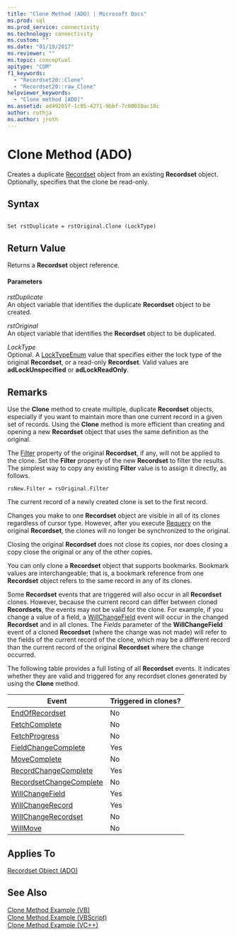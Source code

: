 ```yaml
---
title: "Clone Method (ADO) | Microsoft Docs"
ms.prod: sql
ms.prod_service: connectivity
ms.technology: connectivity
ms.custom: ""
ms.date: "01/19/2017"
ms.reviewer: ""
ms.topic: conceptual
apitype: "COM"
f1_keywords: 
  - "Recordset20::Clone"
  - "Recordset20::raw_Clone"
helpviewer_keywords: 
  - "Clone method [ADO]"
ms.assetid: ad49265f-1c05-4271-9bbf-7c00010ac18c
author: rothja
ms.author: jroth
---
```

# Clone Method (ADO)
Creates a duplicate [Recordset](../../../ado/reference/ado-api/recordset-object-ado.md) object from an existing **Recordset** object. Optionally, specifies that the clone be read-only.  
  
## Syntax  
  
```  
  
Set rstDuplicate = rstOriginal.Clone (LockType)  
```  
  
## Return Value  
 Returns a **Recordset** object reference.  
  
#### Parameters  
 *rstDuplicate*  
 An object variable that identifies the duplicate **Recordset** object to be created.  
  
 *rstOriginal*  
 An object variable that identifies the **Recordset** object to be duplicated.  
  
 *LockType*  
 Optional. A [LockTypeEnum](../../../ado/reference/ado-api/locktypeenum.md) value that specifies either the lock type of the original **Recordset**, or a read-only **Recordset**. Valid values are **adLockUnspecified** or **adLockReadOnly**.  
  
## Remarks  
 Use the **Clone** method to create multiple, duplicate **Recordset** objects, especially if you want to maintain more than one current record in a given set of records. Using the **Clone** method is more efficient than creating and opening a new **Recordset** object that uses the same definition as the original.  
  
 The [Filter](../../../ado/reference/ado-api/filter-property.md) property of the original **Recordset**, if any, will not be applied to the clone. Set the **Filter** property of the new **Recordset** to filter the results. The simplest way to copy any existing **Filter** value is to assign it directly, as follows.  
  
```  
rsNew.Filter = rsOriginal.Filter  
```  
  
 The current record of a newly created clone is set to the first record.  
  
 Changes you make to one **Recordset** object are visible in all of its clones regardless of cursor type. However, after you execute [Requery](../../../ado/reference/ado-api/requery-method.md) on the original **Recordset**, the clones will no longer be synchronized to the original.  
  
 Closing the original **Recordset** does not close its copies, nor does closing a copy close the original or any of the other copies.  
  
 You can only clone a **Recordset** object that supports bookmarks. Bookmark values are interchangeable; that is, a bookmark reference from one **Recordset** object refers to the same record in any of its clones.  
  
 Some **Recordset** events that are triggered will also occur in all **Recordset** clones. However, because the current record can differ between cloned **Recordsets**, the events may not be valid for the clone. For example, if you change a value of a field, a [WillChangeField](../../../ado/reference/ado-api/willchangefield-and-fieldchangecomplete-events-ado.md) event will occur in the changed **Recordset** and in all clones. The *Fields* parameter of the **WillChangeField** event of a cloned **Recordset** (where the change was not made) will refer to the fields of the current record of the clone, which may be a different record than the current record of the original **Recordset** where the change occurred.  
  
 The following table provides a full listing of all **Recordset** events. It indicates whether they are valid and triggered for any recordset clones generated by using the **Clone** method.  
  
|Event|Triggered in clones?|  
|-----------|--------------------------|  
|[EndOfRecordset](../../../ado/reference/ado-api/endofrecordset-event-ado.md)|No|  
|[FetchComplete](../../../ado/reference/ado-api/fetchcomplete-event-ado.md)|No|  
|[FetchProgress](../../../ado/reference/ado-api/fetchprogress-event-ado.md)|No|  
|[FieldChangeComplete](../../../ado/reference/ado-api/willchangefield-and-fieldchangecomplete-events-ado.md)|Yes|  
|[MoveComplete](../../../ado/reference/ado-api/willmove-and-movecomplete-events-ado.md)|No|  
|[RecordChangeComplete](../../../ado/reference/ado-api/willchangerecord-and-recordchangecomplete-events-ado.md)|Yes|  
|[RecordsetChangeComplete](../../../ado/reference/ado-api/willchangerecordset-and-recordsetchangecomplete-events-ado.md)|No|  
|[WillChangeField](../../../ado/reference/ado-api/willchangefield-and-fieldchangecomplete-events-ado.md)|Yes|  
|[WillChangeRecord](../../../ado/reference/ado-api/willchangerecord-and-recordchangecomplete-events-ado.md)|Yes|  
|[WillChangeRecordset](../../../ado/reference/ado-api/willchangerecordset-and-recordsetchangecomplete-events-ado.md)|No|  
|[WillMove](../../../ado/reference/ado-api/willmove-and-movecomplete-events-ado.md)|No|  
  
## Applies To  
 [Recordset Object (ADO)](../../../ado/reference/ado-api/recordset-object-ado.md)  
  
## See Also  
 [Clone Method Example (VB)](../../../ado/reference/ado-api/clone-method-example-vb.md)   
 [Clone Method Example (VBScript)](../../../ado/reference/ado-api/clone-method-example-vbscript.md)   
 [Clone Method Example (VC++)](../../../ado/reference/ado-api/clone-method-example-vc.md)   
